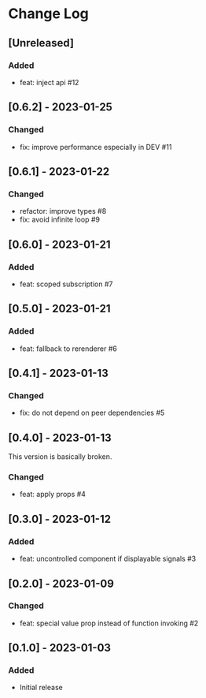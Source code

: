 # Change Log

## [Unreleased]
### Added
- feat: inject api #12

## [0.6.2] - 2023-01-25
### Changed
- fix: improve performance especially in DEV #11

## [0.6.1] - 2023-01-22
### Changed
- refactor: improve types #8
- fix: avoid infinite loop #9

## [0.6.0] - 2023-01-21
### Added
- feat: scoped subscription #7

## [0.5.0] - 2023-01-21
### Added
- feat: fallback to rerenderer #6

## [0.4.1] - 2023-01-13
### Changed
- fix: do not depend on peer dependencies #5

## [0.4.0] - 2023-01-13
This version is basically broken.
### Changed
- feat: apply props #4

## [0.3.0] - 2023-01-12
### Added
- feat: uncontrolled component if displayable signals #3

## [0.2.0] - 2023-01-09
### Changed
- feat: special value prop instead of function invoking #2

## [0.1.0] - 2023-01-03
### Added
- Initial release
